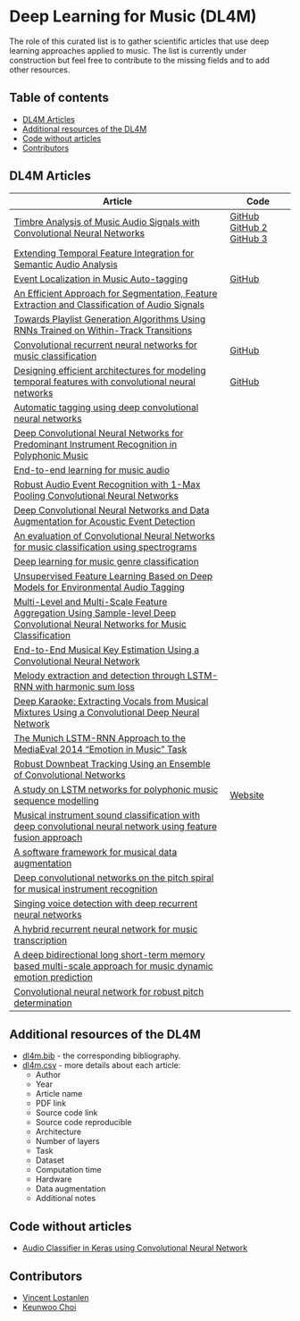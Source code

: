 # Deep Learning for Music (DL4M)
The role of this curated list is to gather scientific articles that use deep learning approaches applied to music.
The list is currently under construction but feel free to contribute to the missing fields and to add other resources.

## Table of contents
- [DL4M Articles](dl4m-articles)
- [Additional resources of the DL4M](additional-resources-of-the-dl4m)
- [Code without articles](code-without-articles)
- [Contributors](contributors)

## DL4M Articles 
| Article | Code |
|---------------------|-------------------------|
| [Timbre Analysis of Music Audio Signals with Convolutional Neural Networks](https://arxiv.org/pdf/1703.06697.pdf) | [GitHub](https://github.com/jordipons/EUSIPCO2017) [GitHub 2](https://github.com/ronggong/EUSIPCO2017) [GitHub 3](https://github.com/Veleslavia/EUSIPCO2017) |
| [Extending Temporal Feature Integration for Semantic Audio Analysis](http://www.aes.org/e-lib/browse.cfm?elib=18682) | |
| [Event Localization in Music Auto-tagging](http://mac.citi.sinica.edu.tw/~yang/pub/liu16mm.pdf) | [GitHub](https://github.com/ciaua/clip2frame) |
| [An Efficient Approach for Segmentation, Feature Extraction and Classification of Audio Signals](http://file.scirp.org/pdf/CS_2016042615054817.pdf) | |
| [Towards Playlist Generation Algorithms Using RNNs Trained on Within-Track Transitions](https://arxiv.org/pdf/1606.02096.pdf) | |
| [Convolutional recurrent neural networks for music classification](http://ieeexplore.ieee.org/abstract/document/7952585/) | [GitHub](https://github.com/keunwoochoi/icassp_2017) |
| [Designing efficient architectures for modeling temporal features with convolutional neural networks](http://ieeexplore.ieee.org/document/7952601/) | [GitHub](https://github.com/jordipons/ICASSP2017) |
| [Automatic tagging using deep convolutional neural networks](https://arxiv.org/pdf/1606.00298.pdf) | |
| [Deep Convolutional Neural Networks for Predominant Instrument Recognition in Polyphonic Music](http://dl.acm.org/citation.cfm?id=3068697) | |
| [End-to-end learning for music audio](http://ieeexplore.ieee.org/abstract/document/6854950/) | |
| [Robust Audio Event Recognition with 1-Max Pooling Convolutional Neural Networks](https://arxiv.org/pdf/1604.06338.pdf) | |
| [Deep Convolutional Neural Networks and Data Augmentation for Acoustic Event Detection](https://arxiv.org/pdf/1604.07160.pdf) | |
| [An evaluation of Convolutional Neural Networks for music classification using spectrograms](http://www.inf.ufpr.br/lesoliveira/download/ASOC2017.pdf) | |
| [Deep learning for music genre classification](https://courses.engr.illinois.edu/ece544na/fa2014/Tao_Feng.pdf) | |
| [Unsupervised Feature Learning Based on Deep Models for Environmental Audio Tagging](https://arxiv.org/pdf/1607.03681.pdf) | |
| [Multi-Level and Multi-Scale Feature Aggregation Using Sample-level Deep Convolutional Neural Networks for Music Classification](https://arxiv.org/pdf/1706.06810.pdf) | |
| [End-to-End Musical Key Estimation Using a Convolutional Neural Network](https://arxiv.org/pdf/1706.02921.pdf) | |
| [Melody extraction and detection through LSTM-RNN with harmonic sum loss](http://ieeexplore.ieee.org/abstract/document/7952660/) | |
| [Deep Karaoke: Extracting Vocals from Musical Mixtures Using a Convolutional Deep Neural Network](https://arxiv.org/ftp/arxiv/papers/1504/1504.04658.pdf) | |
| [The Munich LSTM-RNN Approach to the MediaEval 2014 “Emotion in Music” Task](https://pdfs.semanticscholar.org/8a24/c5131d5a28165f719697028c34b00e6d3f60.pdf) | |
| [Robust Downbeat Tracking Using an Ensemble of Convolutional Networks](http://ieeexplore.ieee.org/abstract/document/7728057/) | |
| [A study on LSTM networks for polyphonic music sequence modelling](https://qmro.qmul.ac.uk/xmlui/handle/123456789/24946) | [Website](http://www.eecs.qmul.ac.uk/~ay304/code/ismir17) |
| [Musical instrument sound classification with deep convolutional neural network using feature fusion approach](https://arxiv.org/ftp/arxiv/papers/1512/1512.07370.pdf) | |
| [A software framework for musical data augmentation](https://bmcfee.github.io/papers/ismir2015_augmentation.pdf) | |
| [Deep convolutional networks on the pitch spiral for musical instrument recognition](https://github.com/lostanlen/ismir2016/blob/master/paper/lostanlen_ismir2016.pdf) | |
| [Singing voice detection with deep recurrent neural networks](https://hal-imt.archives-ouvertes.fr/hal-01110035/document) | |
| [A hybrid recurrent neural network for music transcription](https://arxiv.org/pdf/1411.1623.pdf) | |
| [A deep bidirectional long short-term memory based multi-scale approach for music dynamic emotion prediction](http://ieeexplore.ieee.org/document/7471734/) | |
| [Convolutional neural network for robust pitch determination](http://www.mirlab.org/conference_papers/International_Conference/ICASSP%202016/pdfs/0000579.pdf) | |

## Additional resources of the DL4M
- [dl4m.bib](dl4m.bib) - the corresponding bibliography.
- [dl4m.csv](dl4m.csv) - more details about each article:
	- Author
	- Year
	- Article name
	- PDF link
	- Source code link
	- Source code reproducible
	- Architecture
	- Number of layers
	- Task
	- Dataset
	- Computation time
	- Hardware
	- Data augmentation
	- Additional notes

## Code without articles
- [Audio Classifier in Keras using Convolutional Neural Network](https://github.com/drscotthawley/audio-classifier-keras-cnn)

## Contributors
- [Vincent Lostanlen](https://github.com/lostanlen)
- [Keunwoo Choi](https://github.com/keunwoochoi)
